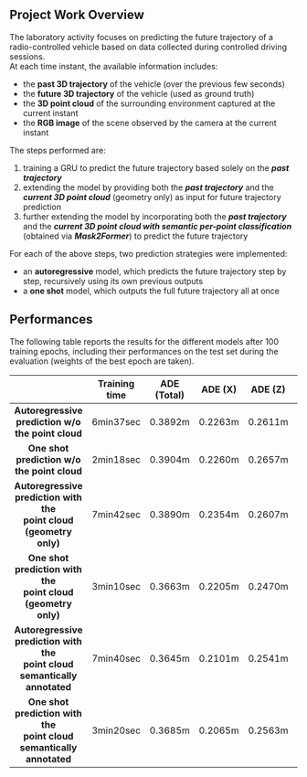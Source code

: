 ## Project Work Overview
The laboratory activity focuses on predicting the future trajectory of a radio-controlled vehicle based on data collected during controlled driving sessions.<br>
At each time instant, the available information includes:
- the **past 3D trajectory** of the vehicle (over the previous few seconds)
- the **future 3D trajectory** of the vehicle (used as ground truth)
- the **3D point cloud** of the surrounding environment captured at the current instant
- the **RGB image** of the scene observed by the camera at the current instant

The steps performed are:
1. training a GRU to predict the future trajectory based solely on the ***past trajectory***<br>
2. extending the model by providing both the ***past trajectory*** and the ***current 3D point cloud*** (geometry only) as input for future trajectory prediction<br>
3. further extending the model by incorporating both the ***past trajectory*** and the ***current 3D point cloud with semantic per-point classification*** (obtained via ***Mask2Former***) to predict the future trajectory

For each of the above steps, two prediction strategies were implemented:
- an **autoregressive** model, which predicts the future trajectory step by step, recursively using its own previous outputs
- a **one shot** model, which outputs the full future trajectory all at once

## Performances
The following table reports the results for the different models after 100 training epochs, including their performances on the test set during the evaluation (weights of the best epoch are taken).

|                                                                                     | Training time | ADE (Total) | ADE (X) | ADE (Z) | FDE (Total) | FDE (X) | FDE (Z) |
|:-----------------------------------------------------------------------------------:|:-------------:|:-----------:|:-------:|:-------:|:-----------:|:-------:|:-------:|
| **Autoregressive <br> prediction w/o the point cloud**                              |   6min37sec   |   0.3892m   | 0.2263m | 0.2611m |   0.9289m   | 0.6399m | 0.5329m |
| **One shot <br> prediction w/o the point cloud**                                    |   2min18sec   |   0.3904m   | 0.2260m | 0.2657m |   0.9413m   | 0.6301m | 0.5557m |
| **Autoregressive <br> prediction with the <br> point cloud (geometry only)**        |   7min42sec   |   0.3890m   | 0.2354m | 0.2607m |   0.8673m   | 0.6369m | 0.4750m |
| **One shot <br> prediction with the <br> point cloud (geometry only)**              |   3min10sec   |   0.3663m   | 0.2205m | 0.2470m |   0.8372m   | 0.5761m | 0.4912m |
| **Autoregressive <br> prediction with the <br> point cloud semantically annotated** |   7min40sec   |   0.3645m   | 0.2101m | 0.2541m |   0.8139m   | 0.5492m | 0.4941m |
| **One shot <br> prediction with the <br> point cloud semantically annotated**       |   3min20sec   |   0.3685m   | 0.2065m | 0.2563m |   0.8136m   | 0.5318m | 0.4918m |
